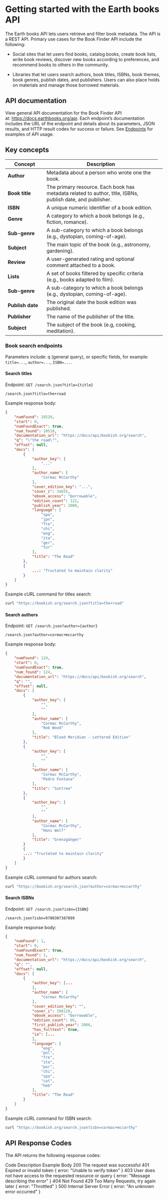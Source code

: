 # Getting started with the Earth books API

The Earth books API lets users retrieve and filter book metadata. The API is a
REST API. Primary use cases for the Book Finder API include the following:

* Social sites that let users find books, catalog books, create book lists,
  write book reviews, discover new books according to preferences, and recommend
  books to others in the community.

* Libraries that let users search authors, book titles, ISBNs, book themes, book
  genres, publish dates, and publishers. Users can also place holds on materials
  and manage those borrowed materials.

## API documentation

View general API documentation for the Book Finder API
at: https://docs.earthbooks.org/api. Each endpoint’s documentation includes
the URL of the endpoint and details about its parameters, JSON results, and HTTP
result codes for success or failure. See [Endpoints](#endpoints) for examples of
API usage.

## Key concepts

<table>
  <thead>
    <tr>
      <th style="width: 25%;">Concept</th>
      <th style="width: 75%;">Description</th>
    </tr>
  </thead>
  <tbody>
    <tr>
      <td><strong>Author</strong></td>
      <td>Metadata about a person who wrote one the book.</td>
    </tr>
    <tr>
      <td><strong>Book title</strong></td>
      <td>The primary resource. Each book has metadata related to author, title, ISBNs, publish date, and publisher.</td>
    </tr>
    <tr>
      <td><strong>ISBN</strong></td>
      <td>A unique numeric identifier of a book edition.</td>
    </tr>
    <tr>
      <td><strong>Genre</strong></td>
      <td>A category to which a book belongs (e.g., fiction, romance).</td>
    </tr>
    <tr>
      <td><strong>Sub-genre</strong></td>
      <td>A sub-category to which a book belongs (e.g., dystopian, coming-of-age).<td>
    </tr>
    <tr>
      <td><strong>Subject</strong></td>
      <td>The main topic of the book (e.g., astronomy, gardening).<td>
    </tr>
    <tr>
      <td><strong>Review</strong></td>
      <td>A user-generated rating and optional comment attached to a book.<td>
    </tr>
    <tr>
      <td><strong>Lists</strong></td>
      <td>A set of books filtered by specific criteria (e.g., books adapted to film).<td>
    </tr>
    <tr>
      <td><strong>Sub-genre</strong></td>
      <td>A sub-category to which a book belongs (e.g., dystopian, coming-of-age).<td>
    </tr>
    <tr>
      <td><strong>Publish date</strong></td>
      <td>The original date the book edition was published.<td>
    </tr>
    <tr>
      <td><strong>Publisher</strong></td>
      <td>The name of the publisher of the title.<td>
    </tr>
    <tr>
      <td><strong>Subject</strong></td>
      <td>The subject of the book (e.g, cooking, meditation).<td>
    </tr>
  </tbody>
</table>

### Book search endpoints

Parameters include:
q (general query), or specific fields, for example: `title=...`, `author=...`, `ISBN=...`.

#### Search titles

Endpoint: `GET /search.json?title={title}`

```text
/search.json?title=the+road
```
Example response body:

```json
{
    "numFound": 18510,
    "start": 0,
    "numFoundExact": true,
    "num_found": 18510,
    "documentation_url": "https://docs/api/bookish.org/search",
    "q": "\"the road\"",
    "offset": null,
    "docs": [
        {
            "author_key": [
                "..."
            ],
            "author_name": [
                "Cormac McCarthy"
            ],
            "cover_edition_key": "...",
            "cover_i": 34655,
            "ebook_access": "borrowable",
            "edition_count": 122,
            "publish_year": 2006,
            "language": [
                "spa",
                "jpn",
                "fre",
                "chi",
                "eng",
                "ita",
                "ger",
                "tur"
            ],
            "title": "The Road"
        },
        {
            ...: "Tructated to maintain clarity"
        }
    ]
}
```

Example cURL command for titles search:

```bash
curl "https://bookish.org/search.json?title=the+road"
```

#### Search authors

Endpoint: `GET /search.json?author={author}`

```text
/search.json?author=cormac+mccarthy
```

Example response body:

```json
{
    "numFound": 124,
    "start": 0,
    "numFoundExact": true,
    "num_found": 124,
    "documentation_url": "https://docs/api/bookish.org/search",
    "q": "",
    "offset": null,
    "docs": [
        {
            "author_key": [
                "",
                ""
            ],
            "author_name": [
                "Cormac McCarthy",
                "Rob Wood"
            ],
            "title": "Blood Meridian - Lettered Edition"
        },
        {
            "author_key": [
                "",
                ""
            ],
            "author_name": [
                "Cormac McCarthy",
                "Pedro Fontana"
            ],
            "title": "Suttree"
        },
        {
            "author_key": [
                "",
                ""
            ],
            "author_name": [
                "Cormac McCarthy",
                "Hans Wolf"
            ],
            "title": "Grenzgänger"
        }
        {
        ...: "Tructated to maintain clarity"
        }
    ]
}
```

Example cURL command for authors search:

```bash
curl "https://bookish.org/search.json?author=cormac+mccarthy"
```

#### Search ISBNs

Endpoint: `GET /search.json?isbn={ISBN}`

```text
/search.json?isbn=9780307387899
```
Example response body:

```json
{
    "numFound": 1,
    "start": 0,
    "numFoundExact": true,
    "num_found": 1,
    "documentation_url": "https://docs/api/bookish.org/search",
    "q": "",
    "offset": null,
    "docs": [
        {
            "author_key": [...
            ],
            "author_name": [
                "Cormac McCarthy"
            ],
            "cover_edition_key": "",
            "cover_i": 198120,
            "ebook_access": "borrowable",
            "edition_count": 66,
            "first_publish_year": 2006,
            "has_fulltext": true,
            "ia": [...
            ],
            "language": [
                "eng",
                "pol",
                "fre",
                "ita",
                "por",
                "chi",
                "spa",
                "cat",
                "heb"
            ],
            "title": "The Road"
        }
    ]
}
```

Example cURL command for ISBN search:

```bash
curl "https://bookish.org/search.json?isbn=cormac+mccarthy"
```

## API Response Codes
The API returns the following response codes:
<!-- create table -->
Code	Description	Example Body
200	The request was successful
401	Expired or invalid token	{ error: "Unable to verify token" }
403	User does not have access to the requested resource or query	{ error: "Message describing the error" }
404	Not Found
429	Too Many Requests, try again later	{ error: "Throttled" }
500	Internal Server Error	{ error: "An unknown error occurred" }

